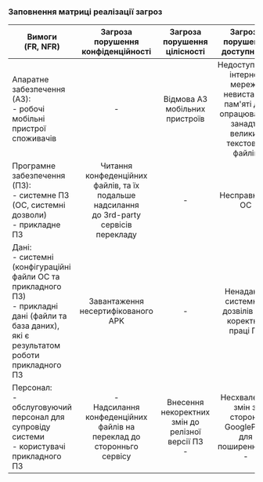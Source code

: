 ### Заповнення матриці реалізації загроз

| Вимоги<br>(FR, NFR)      | Загроза<br>порушення<br>конфіденційності | Загроза<br>порушення<br>цілісності | Загроза<br>порушення<br>доступності |
|-------------|:------------------------:|:------------------------:|:------------------------:|
| Апаратне забезпечення (АЗ):<br>- робочі мобільні пристрої споживачів |      -      |  Відмова АЗ мобільних пристроїв  |  Недоступність інтернет мережи<br>невистачає пам'яті для опрацювання занадто великих текстових файлів  |
| Програмне забезпечення (ПЗ):<br>- системне ПЗ (ОС, системні дозволи)<br>- прикладне ПЗ |  Читання конфеденційних файлів, та їх подальше надсилання<br> до 3rd-party сервісів перекладу  |      -      |   Несправність ОС  |
| Дані:<br>- системні (конфігураційні файли ОС та прикладного ПЗ)<br>- прикладні дані (файли та база даних), які є результатом роботи прикладного ПЗ |     Завантаження несертифікованого APK      |      -      |    Ненадання системних дозвілів для коректної праці ПЗ     |
| Персонал:<br>- обслуговуючий персонал для супровіду системи<br>- користувачі прикладного ПЗ |      - <br> Надсилання конфеденційних файлів на переклад до сторонньго сервісу     | Внесення некоректних змін до релізної версії ПЗ<br>-   |      Несхвалення змін зі сторони GooglePlay для поширення ПЗ<br>-     |
